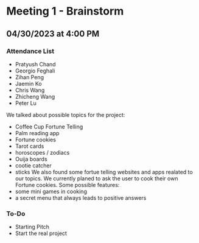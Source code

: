 # Meeting 1 - Brainstorm
## 04/30/2023 at 4:00 PM

### Attendance List
- Pratyush Chand
- Georgio Feghali
- Zihan Peng
- Jaemin Ko
- Chris Wang
- Zhicheng Wang
- Peter Lu

We talked about possible topics for the project:
 - Coffee Cup Fortune Telling
 - Palm reading app
 - Fortune cookies
 - Tarot cards
 - horoscopes / zodiacs
 - Ouija boards
 - cootie catcher
 - sticks
We also found some fortue telling websites and apps realated to our topics.
We currently planed to ask the user to cook their own Fortune cookies.
Some possible features:
 - some mini games in cooking
 - a secret menu that always leads to positive answers
 
 ### To-Do
 - Starting Pitch
 - Start the real project
